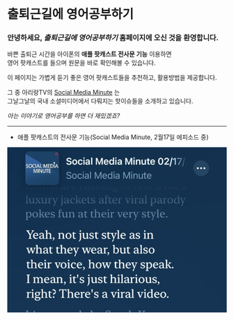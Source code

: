 # 출퇴근길에 영어공부하기

### 안녕하세요, *출퇴근길에 영어공부하기* 홈페이지에 오신 것을 환영합니다.


  바쁜 출퇴근 시간을 아이폰의 **애플 팟캐스트 전사문 기능** 이용하면   
    영어 팟캐스트를 들으며 원문을 바로 확인해볼 수 있습니다.   
  
  이 페이지는 가볍게 듣기 좋은 영어 팟캐스트들을 추천하고, 활용방법을 제공합니다.
  
  그 중 아리랑TV의 [Social Media Minute](https://podcasts.apple.com/us/podcast/social-media-minute/id1614368070) 는   
  그날그날의 국내 소셜미디어에서 다뤄지는 핫이슈들을 소개하고 있습니다.   


  *아는 이야기로 영어공부를 하면 더 재밌겠죠?*
  
---------------------------------------

- 애플 팟캐스트의 전사문 기능(Social Media Minute, 2월17일 에피소드 중)

![애플 팟캐스트 전사문 기능](img/IMG_0233.jpg)
